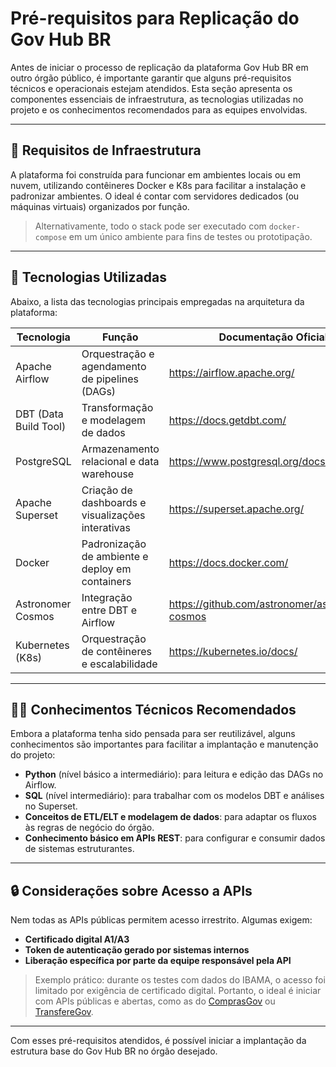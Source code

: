 # Pré-requisitos para Replicação do Gov Hub BR

Antes de iniciar o processo de replicação da plataforma Gov Hub BR em outro órgão público, é importante garantir que alguns pré-requisitos técnicos e operacionais estejam atendidos. Esta seção apresenta os componentes essenciais de infraestrutura, as tecnologias utilizadas no projeto e os conhecimentos recomendados para as equipes envolvidas.

---

## 🧱 Requisitos de Infraestrutura

A plataforma foi construída para funcionar em ambientes locais ou em nuvem, utilizando contêineres Docker e K8s para facilitar a instalação e padronizar ambientes. O ideal é contar com servidores dedicados (ou máquinas virtuais) organizados por função.

> Alternativamente, todo o stack pode ser executado com `docker-compose` em um único ambiente para fins de testes ou prototipação.

---

## 🔧 Tecnologias Utilizadas

Abaixo, a lista das tecnologias principais empregadas na arquitetura da plataforma:

| Tecnologia            | Função                                                    | Documentação Oficial                                  |
|-----------------------|-----------------------------------------------------------|--------------------------------------------------------|
| Apache Airflow        | Orquestração e agendamento de pipelines (DAGs)           | https://airflow.apache.org/                           |
| DBT (Data Build Tool) | Transformação e modelagem de dados                       | https://docs.getdbt.com/                              |
| PostgreSQL            | Armazenamento relacional e data warehouse                 | https://www.postgresql.org/docs/                      |
| Apache Superset       | Criação de dashboards e visualizações interativas         | https://superset.apache.org/                          |
| Docker                | Padronização de ambiente e deploy em containers           | https://docs.docker.com/                              |
| Astronomer Cosmos     | Integração entre DBT e Airflow                            | https://github.com/astronomer/astronomer-cosmos       |
| Kubernetes (K8s)      | Orquestração de contêineres e escalabilidade              | https://kubernetes.io/docs/                           |

---

## 👨‍💻 Conhecimentos Técnicos Recomendados

Embora a plataforma tenha sido pensada para ser reutilizável, alguns conhecimentos são importantes para facilitar a implantação e manutenção do projeto:

- **Python** (nível básico a intermediário): para leitura e edição das DAGs no Airflow.
- **SQL** (nível intermediário): para trabalhar com os modelos DBT e análises no Superset.
- **Conceitos de ETL/ELT e modelagem de dados**: para adaptar os fluxos às regras de negócio do órgão.
- **Conhecimento básico em APIs REST**: para configurar e consumir dados de sistemas estruturantes.

---

## 🔒 Considerações sobre Acesso a APIs

Nem todas as APIs públicas permitem acesso irrestrito. Algumas exigem:

- **Certificado digital A1/A3** 
- **Token de autenticação gerado por sistemas internos**
- **Liberação específica por parte da equipe responsável pela API**

> Exemplo prático: durante os testes com dados do IBAMA, o acesso foi limitado por exigência de certificado digital. Portanto, o ideal é iniciar com APIs públicas e abertas, como as do [ComprasGov](https://compras.dados.gov.br) ou [TransfereGov](https://www.gov.br/transferegov/pt-br/ferramentas-gestao/dados-abertos).

---

Com esses pré-requisitos atendidos, é possível iniciar a implantação da estrutura base do Gov Hub BR no órgão desejado.

